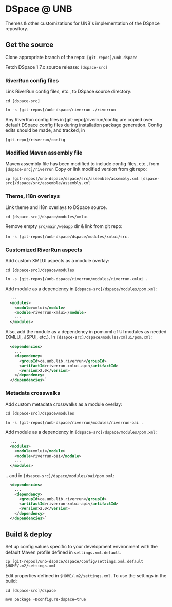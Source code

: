 # DSpace @ UNB

Themes & other customizations for UNB's implementation of the DSpace repository.

## Get the source

Clone appropriate branch of the repo: `[git-repos]/unb-dspace`

Fetch DSpace 1.7.x source release: `[dspace-src]`

### RiverRun config files

Link RiverRun config files, etc., to DSpace source directory:

`cd [dspace-src]`

`ln -s [git-repos]/unb-dspace/riverrun ./riverrun`

Any RiverRun config files in [git-repo]/riverrun/config are copied over default
DSpace config files during installation package generation. Config edits should
be made, and tracked, in
 
`[git-repo]/riverrun/config`

### Modified Maven assembly file

Maven assembly file has been modified to include config files, etc., from `[dspace-src]/riverrun`
Copy or link modified version from git repo:

`cp [git-repos]/unb-dspace/dspace/src/assemble/assembly.xml [dspace-src]/dspace/src/assemble/assembly.xml`

### Theme, i18n overlays

Link theme and i18n overlays to DSpace source.

`cd [dspace-src]/dspace/modules/xmlui`

Remove empty `src/main/webapp` dir & link from git repo:

`ln -s [git-repos]/unb-dspace/dspace/modules/xmlui/src` .

### Customized RiverRun aspects

Add custom XMLUI aspects as a module overlay:

`cd [dspace-src]/dspace/modules`

`ln -s [git-repos]/unb-dspace/riverrun/modules/riverrun-xmlui .`

Add module as a dependency in `[dspace-src]/dspace/modules/pom.xml`:
```xml
  ...
  <modules>
    <module>xmlui</module>
    <module>riverrun-xmlui</module>
    ...
  </modules>
```

Also, add the module as a dependency in pom.xml of UI modules as needed (XMLUI, JSPUI, etc.).
In `[dsapce-src]/dspace/modules/xmlui/pom.xml`:

```xml  
  <dependencies>
    ... 
    <dependency>
      <groupId>ca.unb.lib.riverrun</groupId>
      <artifactId>riverrun-xmlui-api</artifactId>
      <version>2.0</version>
    </dependency>
  </dependencies>`
```

### Metadata crosswalks

Add custom metadata crosswalks as a module overlay:

`cd [dspace-src]/dspace/modules`

`ln -s [git-repos]/unb-dspace/riverrun/modules/riverrun-oai .`

Add module as a dependency in `[dspace-src]/dspace/modules/pom.xml`:

```xml
  ...
  <modules>
    <module>xmlui</module>
    <module>riverrun-oai</module>
    ...
  </modules>
```

.. and in `[dsapce-src]/dspace/modules/oai/pom.xml`:

```xml  
  <dependencies>
    ... 
    <dependency>
      <groupId>ca.unb.lib.riverrun</groupId>
      <artifactId>riverrun-xmlui-api</artifactId>
      <version>2.0</version>
    </dependency>
  </dependencies>`
```

## Build & deploy

Set up config values specific to your development environment with the default Maven profile defined in `settings.xml.default`.  

`cp [git-repos]/unb-dspace/dspace/config/settings.xml.default $HOME/.m2/settings.xml`

Edit properties defined in `$HOME/.m2/settings.xml`.  To use the settings in the build:

`cd [dspace-src]/dspace`

`mvn package -Dconfigure-dspace=true`


